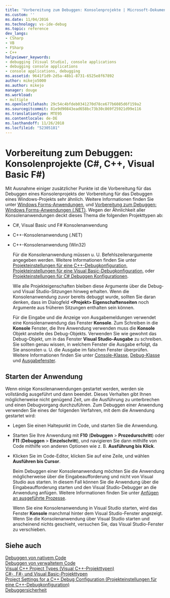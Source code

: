 ```yaml
---
title: 'Vorbereitung zum Debuggen: Konsolenprojekte | Microsoft-Dokumentation'
ms.custom: ''
ms.date: 11/04/2016
ms.technology: vs-ide-debug
ms.topic: reference
dev_langs:
- CSharp
- VB
- FSharp
- C++
helpviewer_keywords:
- debugging [Visual Studio], console applications
- debugging console applications
- console applications, debugging
ms.assetid: 9641f1d9-2d5a-48b1-8731-6525e8f67892
author: mikejo5000
ms.author: mikejo
manager: douge
ms.workload:
- multiple
ms.openlocfilehash: 29c54c4bfdeb0341270d78ce677b6085d6f159a2
ms.sourcegitcommit: 81e9d90843ead658bc73b30c869f25921d99e116
ms.translationtype: MTE95
ms.contentlocale: de-DE
ms.lasthandoff: 11/26/2018
ms.locfileid: "52305181"
---
```

# <a name="debugging-preparation-console-projects-c-c-visual-basic-f"></a>Vorbereitung zum Debuggen: Konsolenprojekte (C#, C++, Visual Basic F#)

Mit Ausnahme einiger zusätzlicher Punkte ist die Vorbereitung für das Debuggen eines Konsolenprojekts der Vorbereitung für das Debuggen eines Windows-Projekts sehr ähnlich. Weitere Informationen finden Sie unter [Windows Forms-Anwendungen](../debugger/debugging-preparation-windows-forms-applications.md), und [Vorbereitung zum Debuggen: Windows Forms-Anwendungen (.NET)](https://docs.microsoft.com/previous-versions/visualstudio/visual-studio-2010/sez9z95a(v=vs.100)). Wegen der Ähnlichkeit aller Konsolenanwendungen deckt dieses Thema die folgenden Projekttypen ab:  
  
- C#, Visual Basic und F# Konsolenanwendung  
  
- C++-Konsolenanwendung (.NET)  
  
- C++-Konsolenanwendung (Win32)  
  
  Für die Konsolenanwendung müssen u. U. Befehlszeilenargumente angegeben werden. Weitere Informationen finden Sie unter [Projekteinstellungen für eine C++-Debugkonfiguration](../debugger/project-settings-for-a-cpp-debug-configuration.md), [Projekteinstellungen für eine Visual Basic-Debugkonfiguration](../debugger/project-settings-for-a-visual-basic-debug-configuration.md), oder [Projekteinstellungen für C# Debuggen Konfigurationen](../debugger/project-settings-for-csharp-debug-configurations.md).  
  
  Wie alle Projekteigenschaften bleiben diese Argumente über die Debug- und Visual Studio-Sitzungen hinweg erhalten. Wenn die Konsolenanwendung zuvor bereits debuggt wurde, sollten Sie daran denken, dass im Dialogfeld **\<Projekt> Eigenschaftenseiten** noch Argumente aus früheren Sitzungen enthalten sein können.  
  
  Für die Eingabe und die Anzeige von Ausgabemeldungen verwendet eine Konsolenanwendung das Fenster **Konsole**. Zum Schreiben in die **Konsole** Fenster, die Ihre Anwendung verwenden muss die **Konsole** Objekt anstelle des Debug-Objekts. Verwenden Sie wie gewohnt das Debug-Objekt, um in das Fenster **Visual Studio-Ausgabe** zu schreiben. Sie sollten genau wissen, in welchem Fenster die Ausgabe erfolgt, da Sie ansonsten u. U. die Ausgabe im falschen Fenster überprüfen. Weitere Informationen finden Sie unter [Console-Klasse](/dotnet/api/system.console), [Debug-Klasse](/dotnet/api/system.diagnostics.debug) und [Ausgabefenster](../ide/reference/output-window.md).  
  
## <a name="starting-the-application"></a>Starten der Anwendung  
 Wenn einige Konsolenanwendungen gestartet werden, werden sie vollständig ausgeführt und dann beendet. Dieses Verhalten gibt Ihnen möglicherweise nicht genügend Zeit, um die Ausführung zu unterbrechen und einen Debugvorgang durchzuführen. Zum Debuggen einer Anwendung verwenden Sie eines der folgenden Verfahren, mit dem die Anwendung gestartet wird:  
  
- Legen Sie einen Haltepunkt im Code, und starten Sie die Anwendung.
  
- Starten Sie Ihre Anwendung mit **F10** (**Debuggen** > **Prozedurschritt**) oder **F11** (**Debuggen**  >  **Einzelschritt**), und navigieren Sie dann mithilfe von Code mithilfe von anderen Optionen wie z. B. **Ausführung bis Klick**.
  
- Klicken Sie im Code-Editor, klicken Sie auf eine Zeile, und wählen **Ausführen bis Cursor**.  
  
  Beim Debuggen einer Konsolenanwendung möchten Sie die Anwendung möglicherweise über die Eingabeaufforderung und nicht von Visual Studio aus starten. In diesem Fall können Sie die Anwendung über die Eingabeaufforderung starten und den Visual Studio-Debugger an die Anwendung anfügen. Weitere Informationen finden Sie unter [Anfügen an ausgeführte Prozesse](../debugger/attach-to-running-processes-with-the-visual-studio-debugger.md).  
  
  Wenn Sie eine Konsolenanwendung in Visual Studio starten, wird das Fenster **Konsole** manchmal hinter dem Visual Studio-Fenster angezeigt. Wenn Sie die Konsolenanwendung über Visual Studio starten und anscheinend nichts geschieht, versuchen Sie, das Visual Studio-Fenster zu verschieben.  
  
## <a name="see-also"></a>Siehe auch  
 [Debuggen von nativem Code](../debugger/debugging-native-code.md)   
 [Debuggen von verwaltetem Code](../debugger/debugging-managed-code.md)   
 [Visual C++ Project Types (Visual C++-Projekttypen)](../debugger/debugging-preparation-visual-cpp-project-types.md)   
 [C#-, F#- und Visual Basic-Projekttypen](../debugger/debugging-preparation-csharp-f-hash-and-visual-basic-project-types.md)   
 [Project Settings for a C++ Debug Configuration (Projekteinstellungen für eine C++-Debugkonfiguration)](../debugger/project-settings-for-a-cpp-debug-configuration.md)   
 [Debuggersicherheit](../debugger/debugger-security.md)